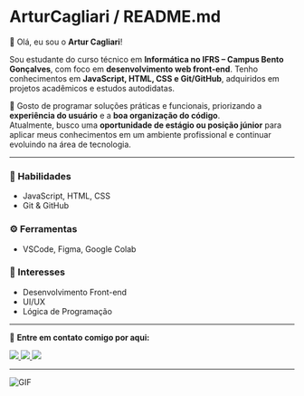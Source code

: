 # ArturCagliari / README.md

👋 Olá, eu sou o **Artur Cagliari**!  

Sou estudante do curso técnico em **Informática no IFRS – Campus Bento Gonçalves**, com foco em **desenvolvimento web front-end**. Tenho conhecimentos em **JavaScript, HTML, CSS e Git/GitHub**, adquiridos em projetos acadêmicos e estudos autodidatas.  

🚀 Gosto de programar soluções práticas e funcionais, priorizando a **experiência do usuário** e a **boa organização do código**.  
Atualmente, busco uma **oportunidade de estágio ou posição júnior** para aplicar meus conhecimentos em um ambiente profissional e continuar evoluindo na área de tecnologia.  

---

### 🧠 Habilidades
- JavaScript, HTML, CSS  
- Git & GitHub  

### ⚙️ Ferramentas
- VSCode, Figma, Google Colab  

### 🎯 Interesses
- Desenvolvimento Front-end  
- UI/UX  
- Lógica de Programação  

---

📩 **Entre em contato comigo por aqui:**  

<p align="left">
  <a href="mailto:arturcagliari2018@gmail.com">
    <img src="https://img.shields.io/badge/Gmail-D14836?style=for-the-badge&logo=gmail&logoColor=white"/>
  </a>
  <a href="https://www.linkedin.com/in/artur-cagliari-206b0936b">
    <img src="https://img.shields.io/badge/LinkedIn-0A66C2?style=for-the-badge&logo=linkedin&logoColor=white"/>
  </a>
  <a href="https://www.instagram.com/artur.cagliari">
    <img src="https://img.shields.io/badge/Instagram-E4405F?style=for-the-badge&logo=instagram&logoColor=white"/>
  </a>
</p>

---

![GIF](https://media.giphy.com/media/qgQUggAC3Pfv687qPC/giphy.gif)
